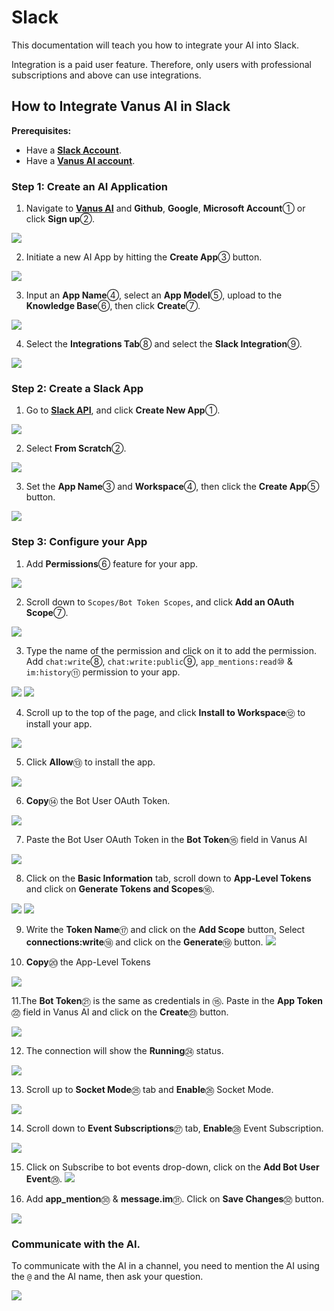 # Slack

This documentation will teach you how to integrate your AI into Slack.

Integration is a paid user feature. Therefore, only users with professional subscriptions and above can use integrations.

## How to Integrate Vanus AI in Slack

**Prerequisites:**

- Have a **[Slack Account](https://slack.com)**.
- Have a **[Vanus AI account](https://ai.vanus.ai)**.

### Step 1: Create an AI Application
1. Navigate to **[Vanus AI](https://ai.vanus.ai)** and **Github**, **Google**, **Microsoft Account**① or click **Sign up**②.

![](images/integration_slack_1.webp)

2. Initiate a new AI App by hitting the **Create App**③ button.

![](images/integration_slack_2.webp)

3. Input an **App Name**④, select an **App Model**⑤, upload to the **Knowledge Base**⑥, then click **Create**⑦.

![](images/integration_slack_3.webp)

4. Select the **Integrations Tab**⑧ and select the **Slack Integration**⑨.

![](images/integration_slack_4.webp)


### Step 2: Create a Slack App

1. Go to **[Slack API](https://api.slack.com/apps)**, and click **Create New App**①.

![](images/integration_slack_5.webp)

2. Select **From Scratch**②.

![](images/integration_slack_6.webp)

3. Set the **App Name**③ and **Workspace**④, then click the **Create App**⑤ button.

![](images/integration_slack_7.webp)

### Step 3: Configure your App

1. Add **Permissions**⑥ feature for your app.

![](images/integration_slack_8.webp)

2. Scroll down to `Scopes/Bot Token Scopes`, and click **Add an OAuth Scope**⑦.

![](images/integration_slack_9.webp)

3. Type the name of the permission and click on it to add the permission. Add `chat:write`⑧, `chat:write:public`⑨, `app_mentions:read`⑩ & `im:history`⑪ permission to your app.

![](images/integration_slack_27.webp)
![](images/integration_slack_10.webp)

4. Scroll up to the top of the page, and click **Install to Workspace**⑫ to install your app.

![](images/integration_slack_11.webp)

5. Click **Allow**⑬ to install the app.

![](images/integration_slack_12.webp)

6. **Copy**⑭ the Bot User OAuth Token.

![](images/integration_slack_13.webp)

7. Paste the Bot User OAuth Token in the **Bot Token**⑮ field in Vanus AI

![](images/integration_slack_14.webp)

8. Click on the **Basic Information** tab, scroll down to **App-Level Tokens** and click on **Generate Tokens and Scopes**⑯.

![](images/integration_slack_26.webp)
![](images/integration_slack_15.webp)

9. Write the **Token Name**⑰ and click on the **Add Scope** button, Select **connections:write**⑱ and click on the **Generate**⑲ button.
![](images/integration_slack_17.webp)

10. **Copy**⑳ the App-Level Tokens 

![](images/integration_slack_18.webp)

11.The **Bot Token**㉑ is the same as credentials in ⑮. Paste in the **App Token**㉒ field in Vanus AI and click on the **Create**㉓ button.

![](images/integration_slack_19.webp)

12. The connection will show the **Running**㉔ status.

![](images/integration_slack_20.webp)

13. Scroll up to **Socket Mode**㉕ tab and **Enable**㉖ Socket Mode.

![](images/integration_slack_21.webp)

14. Scroll down to **Event Subscriptions**㉗ tab, **Enable**㉘ Event Subscription.

![](images/integration_slack_22.webp)

15. Click on Subscribe to bot events drop-down, click on the **Add Bot User Event**㉙.
![](images/integration_slack_23.webp)

16. Add **app_mention**㉚ & **message.im**㉛. Click on **Save Changes**㉜ button.

![](images/integration_slack_24.webp)


### Communicate with the AI.

To communicate with the AI in a channel, you need to mention the AI using the `@` and the AI name, then ask your question.

![](images/integration_slack_25.webp)


